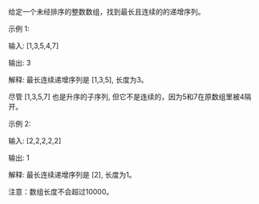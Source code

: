 给定一个未经排序的整数数组，找到最长且连续的的递增序列。

示例 1:

输入: [1,3,5,4,7]

输出: 3

解释: 最长连续递增序列是 [1,3,5], 长度为3。

尽管 [1,3,5,7] 也是升序的子序列, 但它不是连续的，因为5和7在原数组里被4隔开。 

示例 2:


输入: [2,2,2,2,2]

输出: 1

解释: 最长连续递增序列是 [2], 长度为1。

注意：数组长度不会超过10000。
